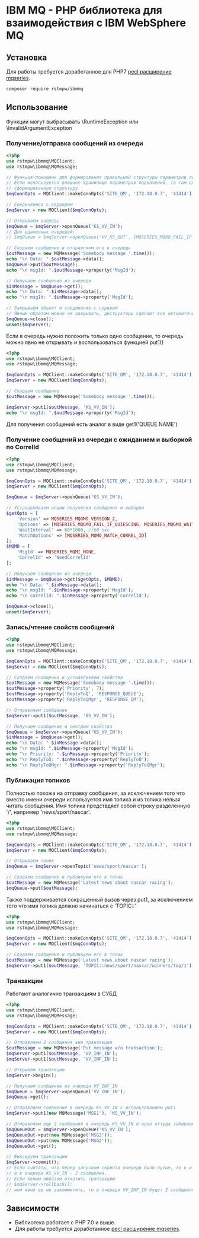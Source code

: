 # IBM MQ - PHP библиотека для взаимодействия с IBM WebSphere MQ

## Установка
Для работы требуется доработанное для PHP7 [pecl расширение mqseries](https://github.com/adoy/pecl-networking-mqseries/tree/PHP7).

```bash
composer require rstmpw/ibmmq
```

## Использование
Функции могут выбрасывать \RuntimeException или \InvalidArgumentException 

### Получение/отправка сообщений из очереди
```php
<?php
use rstmpw\ibmmq\MQClient;
use rstmpw\ibmmq\MQMessage;

// Функция-помощник для формирования правильной структуры параметров подключения.
// Если используется внешнее хранилище параметров подклчений, то там следует хранить уже
// сформированную структуру.
$mqConnOpts = MQClient::makeConnOpts('SITE_QM', '172.18.0.7', '41414');

// Соединяемся с сервером
$mqServer = new MQClient($mqConnOpts);

// Открываем очередь
$mqQueue = $mqServer->openQueue('KS_VV_IN');
// Для удаленных очередей:
// $mqOueue = $mqServer->openQueue('VV_KS_OUT', [MQSERIES_MQOO_FAIL_IF_QUIESCING, MQSERIES_MQOO_OUTPUT]);

// Создаем сообщение и отправляем его в очередь
$outMessage = new MQMessage('Somebody message '.time());
echo "\n Data: ".$outMessage->data();
$mqQueue->put($outMessage);
echo "\n msgId: ".$outMessage->property('MsgId');

// Получаем сообщение из очереди
$inMessage = $mqQueue->get();
echo "\n Data: ".$inMessage->data();
echo "\n msgId: ".$inMessage->property('MsgId');

// Закрываем объект и соединение с сервром
// Явным образом можно не закрывать, деструкторы сделают все автоматически
$mqQueue->close();
unset($mqServer);
```

Если в очередь нужно положить только одно сообщение, то очередь можно явно не открывать
и воспользоваться функцией put1()

```php
<?php
use rstmpw\ibmmq\MQClient;
use rstmpw\ibmmq\MQMessage;

$mqConnOpts = MQClient::makeConnOpts('SITE_QM', '172.18.0.7', '41414');
$mqServer = new MQClient($mqConnOpts);

// Создаем сообщение
$outMessage = new MQMessage('Somebody message '.time());

$mqServer->put1($outMessage, 'KS_VV_IN');
echo "\n msgId: ".$outMessage->property('MsgId');
```

Для получения сообщений есть аналог в виде get1('QUEUE.NAME')

### Получение сообщений из очереди с ожиданием и выборкой по CorrelId
```php
<?php
use rstmpw\ibmmq\MQClient;
use rstmpw\ibmmq\MQMessage;

$mqConnOpts = MQClient::makeConnOpts('SITE_QM', '172.18.0.7', '41414');
$mqServer = new MQClient($mqConnOpts);

$mqQueue = $mqServer->openQueue('KS_VV_IN');

// Устанавливаем опции получения сообщения и выборки
$getOpts = [
    'Version' => MQSERIES_MQGMO_VERSION_2,
    'Options' => [MQSERIES_MQGMO_FAIL_IF_QUIESCING, MQSERIES_MQGMO_WAIT],
    'WaitInterval' => 60*1000, //60 sec
    'MatchOptions' => [MQSERIES_MQMO_MATCH_CORREL_ID]
];
$MQMD = [
    'MsgId' => MQSERIES_MQMI_NONE,
    'CorrelId' => 'NeedCorrelId'
];

// Получаем сообщение из очереди
$inMessage = $mqQueue->get($getOpts, $MQMD);
echo "\n Data: ".$inMessage->data();
echo "\n msgId: ".$inMessage->property('MsgId');
echo "\n correlId: ".$inMessage->property('CorrelId');

$mqQueue->close();
unset($mqServer);
```

### Запись/чтение свойств сообщений
```php
<?php
use rstmpw\ibmmq\MQClient;
use rstmpw\ibmmq\MQMessage;

$mqConnOpts = MQClient::makeConnOpts('SITE_QM', '172.18.0.7', '41414');
$mqServer = new MQClient($mqConnOpts);

// Создаем сообщение и устнавливаем свойства
$outMessage = new MQMessage('Somebody message '.time());
$outMessage->property('Priority', 7);
$outMessage->property('ReplyToQ', 'RESPONSE_QUEUE');
$outMessage->property('ReplyToQMgr', 'RESPONSE_QM');

// Отправляем сообщение
$mqServer->put1($outMessage, 'KS_VV_IN');

// Получаем сообщение и смотрим свойства
$mqQueue = $mqServer->openQueue('KS_VV_IN');
$inMessage = $mqQueue->get();
echo "\n Data: ".$inMessage->data();
echo "\n msgId: ".$inMessage->property('MsgId');
echo "\n Priority: ".$inMessage->property('Priority');
echo "\n ReplyToQ: ".$inMessage->property('ReplyToQ');
echo "\n ReplyToQMgr: ".$inMessage->property('ReplyToQMgr');
```

### Публикация топиков
Полностью похожа на отправку сообщения, за исключением того что вместо имени очереди
используется имя топика и из топика нельзя читать сообщения.
Имя топика предствдяет собой строку разделенную '/', например 'news/sport/nascar'.
```php
<?php
use rstmpw\ibmmq\MQClient;
use rstmpw\ibmmq\MQMessage;

$mqConnOpts = MQClient::makeConnOpts('SITE_QM', '172.18.0.7', '41414');
$mqServer = new MQClient($mqConnOpts);

// Открываем топик
$mqQueue = $mqServer->openTopic('news/sport/nascar');

// Создаем сообщение и публикуем его в топик
$outMessage = new MQMessage('Latest news about nascar racing');
$mqQueue->put($outMessage);
```
Также поддерживается сокращенный вызов через put1, за исключением того что имя топика должно начинаться с 'TOPIC::'
```php
<?php
use rstmpw\ibmmq\MQClient;
use rstmpw\ibmmq\MQMessage;

$mqConnOpts = MQClient::makeConnOpts('SITE_QM', '172.18.0.7', '41414');
$mqServer = new MQClient($mqConnOpts);

// Создаем сообщение и публикуем его в топик
$outMessage = new MQMessage('Latest news about nascar racing');
$mqServer->put1($outMessage, 'TOPIC::news/sport/nascar/winners/top/1');
```

### Транзакции
Работают аналогично транзакциям в СУБД
```php
<?php
use rstmpw\ibmmq\MQClient;
use rstmpw\ibmmq\MQMessage;

$mqConnOpts = MQClient::makeConnOpts('SITE_QM', '172.18.0.7', '41414');
$mqServer = new MQClient($mqConnOpts);

// Отправляем 2 сообщения вне транзакции
$outMessage = new MQMessage('Put message w/o transaction');
$mqServer->put1($outMessage, 'VV_INF_IN');
$mqServer->put1($outMessage, 'VV_INF_IN');

// Открывем транзакцию
$mqServer->begin();

// Получаем сообщение из очереди VV_INF_IN
$mqQueue = $mqServer->openQueue('VV_INF_IN');
$mqQueue->get();

// Отправляем сообщение в очередь KS_VV_IN с использованием put1
$mqServer->put1(new MQMessage('MSG1'), 'KS_VV_IN');

// Отправляем еще 2 сообщения в очередь KS_VV_IN и одно оттуда забираем через явное открытие очереди
$mqQueueOut = $mqServer->openQueue('KS_VV_IN');
$mqQueueOut->put(new MQMessage('MSG2'));
$mqQueueOut->put(new MQMessage('MSG2'));
$mqQueueOut->get();

// Фиксируем транзакцию
$mqServer->commit();
// Если считать, что перед запуском скрипта очереди были путые, то в итоге в очереди VV_INF_IN будет одно сообщение,
// a в очереди KS_VV_IN - 2 сообщения.
// Если явным образом откатить транзакцию
// $mqServer->rollback();
// или явно ее не закоммитить, то в очереди VV_INF_IN будет 2 сообщения, а KS_VV_IN останется пустой.
```

## Зависимости

- Библиотека работает с PHP 7.0 и выше.
- Для работы требуется доработанное [pecl расширение mqseries](https://github.com/adoy/pecl-networking-mqseries/tree/PHP7).

